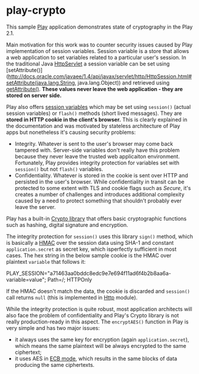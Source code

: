 play-crypto
===========

This sample [Play](http://www.playframework.com/) application demonstrates state of cryptography in the Play 2.1.



Main motivation for this work was to counter security issues caused by Play implementation of session variables. Session variable is a store that allows a web application to set variables related to a particular user's session. In the traditional Java [HttpServlet](http://docs.oracle.com/javaee/1.3/api/javax/servlet/http/HttpServlet.html) a session variable can be set using [setAttribute()](http://docs.oracle.com/javaee/1.4/api/javax/servlet/http/HttpSession.html#setAttribute(java.lang.String, java.lang.Object)) and retrieved using [getAttribute()](http://docs.oracle.com/javaee/1.4/api/javax/servlet/http/HttpSession.html#getAttribute(java.lang.String)). **These values never leave the web application - they are stored on server side.**

Play also offers [session variables](http://www.playframework.com/documentation/2.1.x/JavaSessionFlash) which may be set using `session()` (actual session variables) or `flash()` methods (short lived messages). They are **stored in HTTP cookie in the client's browser.** This is clearly explained in the documentation and was motivated by stateless architecture of Play apps but nonetheless it's causing security problems:

* Integrity. Whatever is sent to the user's browser may come back tampered with. Server-side variables don't really have this problem because they never leave the trusted web applicaiton environment. Fortunately, Play provides integrity protection for variables set with `session()` but not `flash()` variables.
* Confidentiality. Whatever is stored in the cookie is sent over HTTP and persisted in the user's browser. While confidentiality in transit can be protected to some extent with TLS and cookie flags such as *Secure*, it's creates a number of challenges and introduces additional complexity caused by a need to protect something that shouldn't probably ever leave the server.

Play has a built-in [Crypto library](https://github.com/playframework/playframework/blob/2.1.x/framework/src/play/src/main/scala/play/api/libs/Crypto.scala) that offers basic cryptographic functions such as hashing, digital signature and encryption.

The  integrity protection for `session()` uses this library `sign()` method, which is basically a [HMAC](https://en.wikipedia.org/wiki/HMAC) over the session data using SHA-1 and constant `application.secret` as secret key, which isperfectly sufficient in most cases. The hex string in the below sample cookie is the HMAC over  plaintext `variable` that follows it:

  PLAY_SESSION="a71463aa0bddc8edc9e7e694f11ad6f4b2b8aa6a-variable=value"; Path=/; HTTPOnly
  
If the HMAC doesn't match the data, the cookie is discarded and `session()` call returns `null` (this is implemented in [Http](https://github.com/playframework/playframework/blob/2.1.x/framework/src/play/src/main/scala/play/api/mvc/Http.scala) module).

While the integrity protection is quite robust, most application architects will also face the problem of confidentiality and Play's Crypto library is not really production-ready in this aspect. The `encryptAES()` function in Play is very simple and has two major issues:

* it always uses the same key for encryption (again `application.secret`), which means the same plaintext will be always encrypted to the same ciphertext;
* it uses AES in [ECB mode](https://en.wikipedia.org/wiki/Block_cipher_modes_of_operation#Electronic_codebook_.28ECB.29), which results in the same blocks of data producing the same ciphertexts.

 


